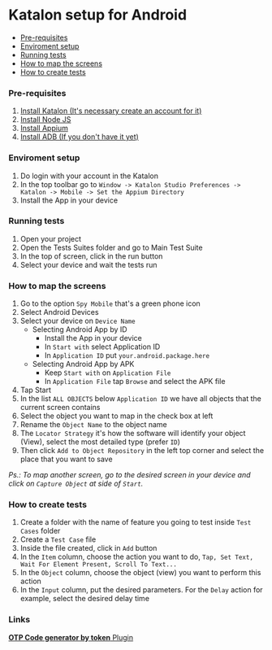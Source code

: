 # Katalon setup for Android

- [Pre-requisites](#pre-requisites)
- [Enviroment setup](#project-setup)
- [Running tests](#running-tests)
- [How to map the screens](#how-to-map-the-screens)
- [How to create tests](#how-to-create-tests)

### Pre-requisites

1. [Install Katalon (It's necessary create an account for it)](https://www.katalon.com/download/)
2. [Install Node JS](https://nodejs.org/en/download/)
3. [Install Appium](https://appium.io/docs/en/about-appium/getting-started/?lang=en)
4. [Install ADB (If you don't have it yet)](https://developer.android.com/studio/releases/platform-tools)

### Enviroment setup

1. Do login with your account in the Katalon
2. In the top toolbar go to `Window -> Katalon Studio Preferences -> Katalon -> Mobile -> Set the Appium Directory`
3. Install the App in your device

### Running tests

1. Open your project
2. Open the Tests Suites folder and go to Main Test Suite
3. In the top of screen, click in the run button
4. Select your device and wait the tests run

### How to map the screens

1. Go to the option `Spy Mobile` that's a green phone icon
2. Select Android Devices
3. Select your device on `Device Name`
	 - Selecting Android App by ID
		- Install the App in your device
        - In `Start with` select Application ID
        - In `Application ID` put `your.android.package.here`
     - Selecting Android App by APK
		- Keep `Start with` on `Application File`
		- In `Application File` tap `Browse` and select the APK file
4. Tap Start
5. In the list `ALL OBJECTS` below `Application ID` we have all objects that the current screen contains
6. Select the object you want to map in the check box at left
7. Rename the `Object Name` to the object name
8. The `Locator Strategy` it's how the software will identify your object (View), select the most detailed type (prefer `ID`)
9. Then click `Add to Object Repository` in the left top corner and select the place that you want to save

_Ps.: To map another screen, go to the desired screen in your device and click on `Capture Object` at side of `Start`._

### How to create tests

1. Create a folder with the name of feature you going to test inside `Test Cases` folder
2. Create a `Test Case` file
3. Inside the file created, click in `Add` button
4. In the `Item` column, choose the action you want to do, `Tap, Set Text, Wait For Element Present, Scroll To Text...`
5. In the `Object` column, choose the object (view) you want to perform this action
6. In the `Input` column, put the desired parameters. For the `Delay` action for example, select the desired delay time

### Links
[**OTP Code generator by token** Plugin](https://store.katalon.com/product/28/TOTP-Generator-Keywords#overview-content)
